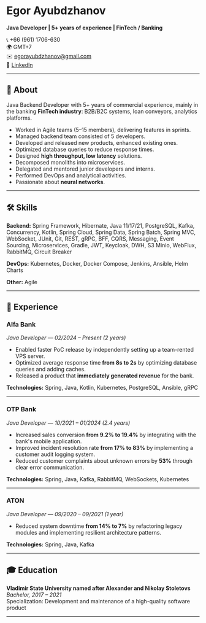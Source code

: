 # Egor Ayubdzhanov  

**Java Developer | 5+ years of experience | FinTech / Banking**  

📞 +66 (961) 1706-630  
🌍 GMT+7  
✉️ egorayubdzhanov@gmail.com  
🔗 [LinkedIn](https://www.linkedin.com/in/ayubdzhanov/)  

---

## 👤 About  

Java Backend Developer with 5+ years of commercial experience, mainly in the banking **FinTech industry**: B2B/B2C systems, loan conveyors, analytics platforms.  

- Worked in Agile teams (5–15 members), delivering features in sprints.
- Managed backend team consisted of 5 developers.  
- Developed and released new products, enhanced existing ones.  
- Optimized database queries to reduce response times.  
- Designed **high throughput, low latency** solutions.  
- Decomposed monoliths into microservices.  
- Delegated and mentored junior developers and interns.  
- Performed DevOps and analytical activities.  
- Passionate about **neural networks**.  

---

## 🛠 Skills  

**Backend:** Spring Framework, Hibernate, Java 11/17/21, PostgreSQL, Kafka, Concurrency, Kotlin, Spring Cloud, Spring Data, Spring Batch, Spring MVC, WebSocket, JUnit, Git, REST, gRPC, BFF, CQRS, Messaging, Event Sourcing, Microservices, Gradle, JWT, Keycloak, DWH, S3 Minio, WebFlux, RabbitMQ, Circuit Breaker  

**DevOps:** Kubernetes, Docker, Docker Compose, Jenkins, Ansible, Helm Charts  

**Other:** Agile  

---

## 💼 Experience  

### **Alfa Bank**  
*Java Developer — 02/2024 – Present (2 years)*  

- Enabled faster PoC release by independently setting up a team-rented VPS server.  
- Optimized average response time **from 8s to 2s** by optimizing database queries and adding caches.  
- Released a product that **immediately generated revenue** for the bank.  

**Technologies:** Spring, Java, Kotlin, Kubernetes, PostgreSQL, Ansible, gRPC  

---

### **OTP Bank**  
*Java Developer — 10/2021 – 01/2024 (2.4 years)*  

- Increased sales conversion **from 9.2% to 19.4%** by integrating with the bank's mobile application.  
- Improved incident resolution rate **from 17% to 83%** by implementing a customer audit logging system.  
- Reduced customer complaints about unknown errors by **53%** through clear error communication.  

**Technologies:** Spring, Java, Kafka, RabbitMQ, WebSockets, Kubernetes  

---

### **ATON**  
*Java Developer — 09/2020 – 09/2021 (1 year)*  

- Reduced system downtime **from 14% to 7%** by refactoring legacy modules and implementing resilient architecture patterns.  

**Technologies:** Spring, Java, Kafka  

---

## 🎓 Education  

**Vladimir State University named after Alexander and Nikolay Stoletovs**  
*Bachelor, 2017 – 2021*  
Specialization: Development and maintenance of a high-quality software product  

---

